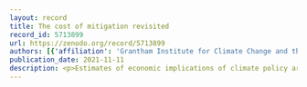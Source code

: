 ```yaml
---
layout: record
title: The cost of mitigation revisited
record_id: 5713899
url: https://zenodo.org/record/5713899
authors: [{'affiliation': 'Grantham Institute for Climate Change and the Environment, Imperial College London, London, UK', 'name': 'Köberle, Alexandre C.'}, {'affiliation': 'European Commission—Joint Research Centre (JRC), Seville, Spain', 'name': 'Vandyck, Toon'}, {'affiliation': "Centre International de Recherche sur l'Environnement et le Developpement, Nogent-sur-Marne, France", 'name': 'Guivarch, Celine'}, {'affiliation': 'ECCC—Environment and Climate Change, Gatineau, Quebec, Canada', 'name': 'Macaluso, Nick'}, {'affiliation': 'Department of Economics, Bocconi University, Milan, Italy & RFF-CMCC European Institute on Economics and the Environment, Centro Euro-mediterraneo sui Cambiamenti Climatici, Lecce, Italy', 'name': 'Bosetti, Valentina'}, {'affiliation': 'Grantham Institute for Climate Change and the Environment, Imperial College London, London, UK', 'name': 'Gambhir, Ajay'}, {'affiliation': 'RFF-CMCC European Institute on Economics and the Environment, Centro Euro-mediterraneo sui Cambiamenti Climatici, Lecce, Italy & Politecnico di Milan, Department of Management, Economics and Industrial Engineering, Milan, Italy', 'name': 'Tavoni, Massimo'}, {'affiliation': 'Grantham Institute for Climate Change and the Environment, Imperial College London, London, UK & International Institute for Applied Systems Analysis, Laxenburg, Austria', 'name': 'Rogelj, Joeri'}]
publication_date: 2021-11-11
description: <p>Estimates of economic implications of climate policy are important inputs into policy-making. Despite care to contextualize quantitative assessments of mitigation costs, one strong view outside academic climate economics is that achieving Paris Agreement goals implies sizable macroeconomic losses. Here, we argue that this notion results from unwarranted simplification or omission of the complexities of quantifying mitigation costs, which generates ambiguity in communication and interpretation. We synthesize key factors influencing mitigation cost estimates to guide interpretation of estimates, for example from the Intergovernmental Panel on Climate Change, and suggest ways to improve the underlying models. We propose alternatives for the scenario design framework, the framing of mitigation costs and the methods used to derive them, to better inform public debate and policy.</p>
---
```


